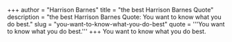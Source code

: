 +++
author = "Harrison Barnes"
title = "the best Harrison Barnes Quote"
description = "the best Harrison Barnes Quote: You want to know what you do best."
slug = "you-want-to-know-what-you-do-best"
quote = '''You want to know what you do best.'''
+++
You want to know what you do best.

